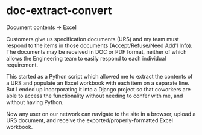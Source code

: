 # doc-extract-convert
Document contents -> Excel

Customers give us specification documents (URS) and my team must respond to the items in those documents (Accept/Refuse/Need Add'l Info). The documents may be received in DOC or PDF format, neither of which allows the Engineering team to easily respond to each individual requirement.

This started as a Python script which allowed me to extract the contents of a URS and populate an Excel workbook with each item on a separate line. But I ended up incorporating it into a Django project so that coworkers are able to access the functionality without needing to confer with me, and without having Python.

Now any user on our network can navigate to the site in a browser, upload a URS document, and receive the exported/properly-formatted Excel workbook.
